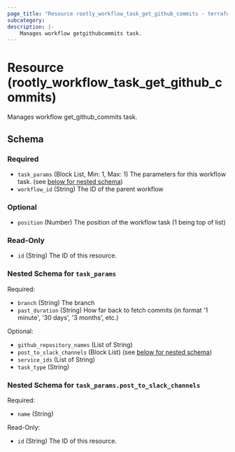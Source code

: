 ```yaml
---
page_title: "Resource rootly_workflow_task_get_github_commits - terraform-provider-rootly"
subcategory:
description: |-
    Manages workflow getgithubcommits task.
---
```


# Resource (rootly_workflow_task_get_github_commits)

Manages workflow get_github_commits task.

<!-- schema generated by tfplugindocs -->
## Schema

### Required

- `task_params` (Block List, Min: 1, Max: 1) The parameters for this workflow task. (see [below for nested schema](#nestedblock--task_params))
- `workflow_id` (String) The ID of the parent workflow

### Optional

- `position` (Number) The position of the workflow task (1 being top of list)

### Read-Only

- `id` (String) The ID of this resource.

<a id="nestedblock--task_params"></a>
### Nested Schema for `task_params`

Required:

- `branch` (String) The branch
- `past_duration` (String) How far back to fetch commits (in format '1 minute', '30 days', '3 months', etc.)

Optional:

- `github_repository_names` (List of String)
- `post_to_slack_channels` (Block List) (see [below for nested schema](#nestedblock--task_params--post_to_slack_channels))
- `service_ids` (List of String)
- `task_type` (String)

<a id="nestedblock--task_params--post_to_slack_channels"></a>
### Nested Schema for `task_params.post_to_slack_channels`

Required:

- `name` (String)

Read-Only:

- `id` (String) The ID of this resource.

